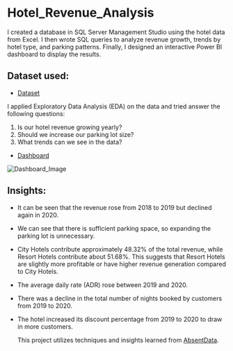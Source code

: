 # Hotel_Revenue_Analysis
I created a database in SQL Server Management Studio using the hotel data from Excel. I then wrote SQL queries to analyze revenue growth, trends by hotel type, and parking patterns. Finally, I designed an interactive Power BI dashboard to display the results.

## Dataset used:
- <a href="https://github.com/Ilaha-Habibova/Hotel_Revenue_Analysis/blob/main/hotel_revenue.xlsx">Dataset</a>

I applied Exploratory Data Analysis (EDA) on the data and tried answer the following questions:
1) Is our hotel revenue growing yearly?
2) Should we increase our parking lot size?
3) What trends can we see in the data?
   
- <a href="https://github.com/Ilaha-Habibova/Hotel_Revenue_Analysis/blob/main/Dashboard_Image.png">Dashboard</a>

![Dashboard_Image](https://github.com/user-attachments/assets/8d6a744f-fae5-414d-b3ea-c0e62c86e0af)

## Insights:
- It can be seen that the revenue rose from 2018 to 2019 but declined again in 2020.
- We can see that there is sufficient parking space, so expanding the parking lot is unnecessary.
- City Hotels contribute approximately 48.32% of the total revenue, while Resort Hotels contribute about 51.68%. This suggests that Resort Hotels are slightly more profitable or have higher revenue generation compared to City Hotels.
- The average daily rate (ADR) rose between 2019 and 2020.
- There was a decline in the total number of nights booked by customers from 2019 to 2020.
- The hotel increased its discount percentage from 2019 to 2020 to draw in more customers.
  

  This project utilizes techniques and insights learned from <a href="https://absentdata.com/">AbsentData</a>.
